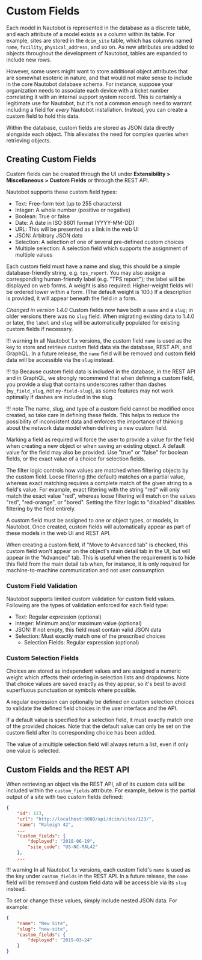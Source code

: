 # Custom Fields

Each model in Nautobot is represented in the database as a discrete table, and each attribute of a model exists as a column within its table. For example, sites are stored in the `dcim_site` table, which has columns named `name`, `facility`, `physical_address`, and so on. As new attributes are added to objects throughout the development of Nautobot, tables are expanded to include new rows.

However, some users might want to store additional object attributes that are somewhat esoteric in nature, and that would not make sense to include in the core Nautobot database schema. For instance, suppose your organization needs to associate each device with a ticket number correlating it with an internal support system record. This is certainly a legitimate use for Nautobot, but it's not a common enough need to warrant including a field for _every_ Nautobot installation. Instead, you can create a custom field to hold this data.

Within the database, custom fields are stored as JSON data directly alongside each object. This alleviates the need for complex queries when retrieving objects.

## Creating Custom Fields

Custom fields can be created through the UI under **Extensibility > Miscellaneous > Custom Fields** or through the REST API.

Nautobot supports these custom field types:

* Text: Free-form text (up to 255 characters)
* Integer: A whole number (positive or negative)
* Boolean: True or false
* Date: A date in ISO 8601 format (YYYY-MM-DD)
* URL: This will be presented as a link in the web UI
* JSON: Arbitrary JSON data
* Selection: A selection of one of several pre-defined custom choices
* Multiple selection: A selection field which supports the assignment of multiple values

Each custom field must have a name and slug; this should be a simple database-friendly string, e.g. `tps_report`. You may also assign a corresponding human-friendly label (e.g. "TPS report"); the label will be displayed on web forms. A weight is also required: Higher-weight fields will be ordered lower within a form. (The default weight is 100.) If a description is provided, it will appear beneath the field in a form.

_Changed in version 1.4.0_ Custom fields now have both a `name` and a `slug`; in older versions there was no `slug` field. When migrating existing data to 1.4.0 or later, the `label` and `slug` will be automatically populated for existing custom fields if necessary.

!!! warning
    In all Nautobot 1.x versions, the custom field `name` is used as the key to store and retrieve custom field data via the database, REST API, and GraphQL. In a future release, the `name` field will be removed and custom field data will be accessible via the `slug` instead.

!!! tip
    Because custom field data is included in the database, in the REST API and in GraphQL, we strongly recommend that when defining a custom field, you provide a slug that contains underscores rather than dashes (`my_field_slug`, not `my-field-slug`), as some features may not work optimally if dashes are included in the slug.

!!! note
    The name, slug, and type of a custom field cannot be modified once created, so take care in defining these fields. This helps to reduce the possibility of inconsistent data and enforces the importance of thinking about the network data model when defining a new custom field.

Marking a field as required will force the user to provide a value for the field when creating a new object or when saving an existing object. A default value for the field may also be provided. Use "true" or "false" for boolean fields, or the exact value of a choice for selection fields.

The filter logic controls how values are matched when filtering objects by the custom field. Loose filtering (the default) matches on a partial value, whereas exact matching requires a complete match of the given string to a field's value. For example, exact filtering with the string "red" will only match the exact value "red", whereas loose filtering will match on the values "red", "red-orange", or "bored". Setting the filter logic to "disabled" disables filtering by the field entirely.

A custom field must be assigned to one or object types, or models, in Nautobot. Once created, custom fields will automatically appear as part of these models in the web UI and REST API.

When creating a custom field, if "Move to Advanced tab" is checked, this custom field won't appear on the object's main detail tab in the UI, but will appear in the "Advanced" tab. This is useful when the requirement is to hide this field from the main detail tab when, for instance, it is only required for machine-to-machine communication and not user consumption.

### Custom Field Validation

Nautobot supports limited custom validation for custom field values. Following are the types of validation enforced for each field type:

* Text: Regular expression (optional)
* Integer: Minimum and/or maximum value (optional)
* JSON: If not empty, this field must contain valid JSON data
* Selection: Must exactly match one of the prescribed choices
    * Selection Fields: Regular expression (optional)

### Custom Selection Fields

Choices are stored as independent values and are assigned a numeric weight which affects their ordering in selection lists and dropdowns. Note that choice values are saved exactly as they appear, so it's best to avoid superfluous punctuation or symbols where possible.

A regular expression can optionally be defined on custom selection choices to validate the defined field choices in the user interface and the API.

If a default value is specified for a selection field, it must exactly match one of the provided choices. Note that the default value can only be set on the custom field after its corresponding choice has been added.

The value of a multiple selection field will always return a list, even if only one value is selected.

## Custom Fields and the REST API

When retrieving an object via the REST API, all of its custom data will be included within the `custom_fields` attribute. For example, below is the partial output of a site with two custom fields defined:

```json
{
    "id": 123,
    "url": "http://localhost:8080/api/dcim/sites/123/",
    "name": "Raleigh 42",
    ...
    "custom_fields": {
        "deployed": "2018-06-19",
        "site_code": "US-NC-RAL42"
    },
    ...
```

!!! warning
    In all Nautobot 1.x versions, each custom field's `name` is used as the key under `custom_fields` in the REST API. In a future release, the `name` field will be removed and custom field data will be accessible via its `slug` instead.

To set or change these values, simply include nested JSON data. For example:

```json
{
    "name": "New Site",
    "slug": "new-site",
    "custom_fields": {
        "deployed": "2019-03-24"
    }
}
```
